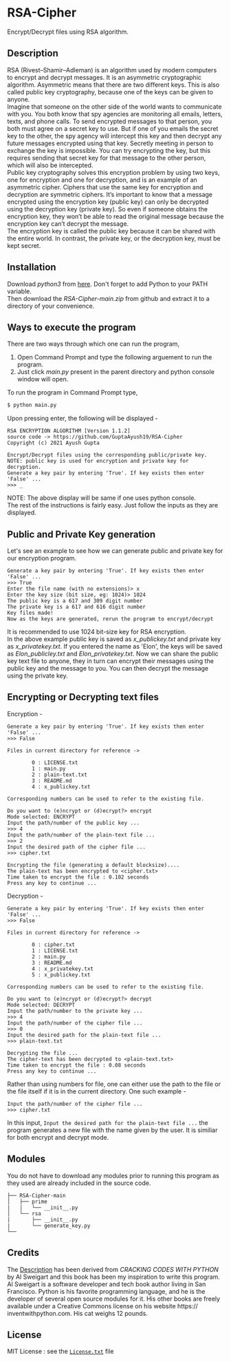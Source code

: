 # RSA-Cipher
Encrypt/Decrypt files using RSA algorithm.

## Description
RSA (Rivest–Shamir–Adleman) is an algorithm used by modern computers to encrypt and decrypt messages. It is an asymmetric cryptographic algorithm. Asymmetric means that there are two different keys. This is also called public key cryptography, because one of the keys can be given to anyone.\
Imagine that someone on the other side of the world wants to communicate
with you. You both know that spy agencies are monitoring all emails, letters,
texts, and phone calls. To send encrypted messages to that person, you both
must agree on a secret key to use. But if one of you emails the secret key to
the other, the spy agency will intercept this key and then decrypt any future
messages encrypted using that key. Secretly meeting in person to exchange
the key is impossible. You can try encrypting the key, but this requires sending that secret key for that message to the other person, which will also be
intercepted.\
Public key cryptography solves this encryption problem by using two keys,
one for encryption and one for decryption, and is an example of an asymmetric cipher. Ciphers that use the same key for encryption and decryption
are symmetric ciphers.
It’s important to know that a message encrypted using the encryption key
(public key) can only be decrypted using the decryption key (private key). So even if
someone obtains the encryption key, they won’t be able to read the original
message because the encryption key can’t decrypt the message.\
The encryption key is called the public key because it can be shared with
the entire world. In contrast, the private key, or the decryption key, must be
kept secret.

## Installation
Download *python3* from [here](https://www.python.org/downloads/). Don't forget to add Python to your PATH variable.\
Then download the *RSA-Cipher-main.zip* from github and extract it to a directory of your convenience.

## Ways to execute the program
There are two ways through which one can run the program,
  1. Open Command Prompt and type the following arguement to run the program.
  2. Just click *main.py* present in the parent directory and python console window will open.

To run the program in Command Prompt type,
```cmd
$ python main.py
```
Upon pressing enter, the following will be displayed -
```
RSA ENCRYPTION ALGORITHM [Version 1.1.2]
source code -> https://github.com/GuptaAyush19/RSA-Cipher
Copyright (c) 2021 Ayush Gupta

Encrypt/Decrypt files using the corresponding public/private key.
NOTE: public key is used for encryption and private key for decryption.
Generate a key pair by entering 'True'. If key exists then enter 'False' ...
>>> _
```
NOTE: The above display will be same if one uses python console.\
The rest of the instructions is fairly easy. Just follow the inputs as they are displayed.

## Public and Private Key generation
Let's see an example to see how we can generate public and private key for our encryption program.
```
Generate a key pair by entering 'True'. If key exists then enter 'False' ...
>>> True
Enter the file name (with no extensions)> x
Enter the key size (bit size, eg: 1024)> 1024
The public key is a 617 and 309 digit number
The private key is a 617 and 616 digit number
Key files made!
Now as the keys are generated, rerun the program to encrypt/decrypt
```
It is recommended to use 1024 bit-size key for RSA encryption.\
In the above example public key is saved as *x_publickey.txt* and private key as *x_privatekey.txt*. If you entered the name as 'Elon', the keys will be saved as *Elon_publicley.txt* and *Elon_privatekey.txt*. Now we can share the public key text file to anyone, they in turn can encrypt their messages using the public key and the message to you. You can then decrypt the message using the private key.

## Encrypting or Decrypting text files
Encryption -
```
Generate a key pair by entering 'True'. If key exists then enter 'False' ...
>>> False

Files in current directory for reference ->

        0 : LICENSE.txt
        1 : main.py
        2 : plain-text.txt
        3 : README.md
        4 : x_publickey.txt

Corresponding numbers can be used to refer to the existing file.

Do you want to (e)ncrypt or (d)ecrypt?> encrypt
Mode selected: ENCRYPT
Input the path/number of the public key ...
>>> 4
Input the path/number of the plain-text file ...
>>> 2
Input the desired path of the cipher file ...
>>> cipher.txt

Encrypting the file (generating a default blocksize)....
The plain-text has been encrypted to <cipher.txt>
Time taken to encrypt the file : 0.102 seconds
Press any key to continue ...
```

Decryption -
```
Generate a key pair by entering 'True'. If key exists then enter 'False' ...
>>> False

Files in current directory for reference ->

        0 : cipher.txt
        1 : LICENSE.txt
        2 : main.py
        3 : README.md
        4 : x_privatekey.txt
        5 : x_publickey.txt

Corresponding numbers can be used to refer to the existing file.

Do you want to (e)ncrypt or (d)ecrypt?> decrypt
Mode selected: DECRYPT
Input the path/number to the private key ...
>>> 4
Input the path/number of the cipher file ...
>>> 0
Input the desired path for the plain-text file ...
>>> plain-text.txt

Decrypting the file ...
The cipher-text has been decrypted to <plain-text.txt>
Time taken to encrypt the file : 0.08 seconds
Press any key to continue ...
```

Rather than using numbers for file, one can either use the path to the file or the file itself if it is in the current directory.
One such example -
```
Input the path/number of the cipher file ...
>>> cipher.txt
```

In this input, `Input the desired path for the plain-text file ...` the program generates a new file with the name given by the user. It is similiar for both encrypt and decrypt mode.

## Modules
You do not have to download any modules prior to running this program as they used are already included in the source code.
```tree
├── RSA-Cipher-main                  
│   ├── prime 
|   |   └── __init__.py
│   └── rsa 
|       ├── __init__.py
|       └── generate_key.py
└──
```

## Credits
The [Description](https://github.com/GuptaAyush19/RSA-Cipher#description) has been derived from *CRACKING CODES WITH PYTHON* by Al Sweigart and this book has been my inspiration to write this program.\
Al Sweigart is a software developer and tech book author living in San
Francisco. Python is his favorite programming language, and he is the
developer of several open source modules for it. His other books are
freely available under a Creative Commons license on his website https://
inventwithpython.com. His cat weighs 12 pounds.

## License
MIT License : see the [`License.txt`](https://github.com/GuptaAyush19/RSA-Cipher/blob/main/LICENSE.txt) file
